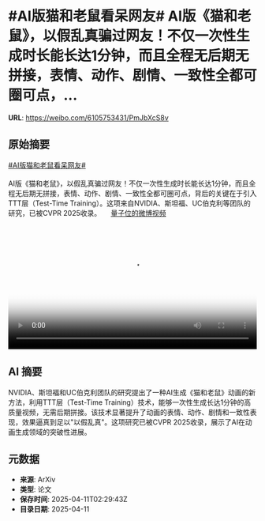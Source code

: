 # #AI版猫和老鼠看呆网友# AI版《猫和老鼠》，以假乱真骗过网友！不仅一次性生成时长能长达1分钟，而且全程无后期无拼接，表情、动作、剧情、一致性全都可圈可点，...

**URL**: https://weibo.com/6105753431/PmJbXcS8v

## 原始摘要

<a href="https://m.weibo.cn/search?containerid=231522type%3D1%26t%3D10%26q%3D%23AI%E7%89%88%E7%8C%AB%E5%92%8C%E8%80%81%E9%BC%A0%E7%9C%8B%E5%91%86%E7%BD%91%E5%8F%8B%23&amp;extparam=%23AI%E7%89%88%E7%8C%AB%E5%92%8C%E8%80%81%E9%BC%A0%E7%9C%8B%E5%91%86%E7%BD%91%E5%8F%8B%23" data-hide=""><span class="surl-text">#AI版猫和老鼠看呆网友#</span></a> <br><br>AI版《猫和老鼠》，以假乱真骗过网友！不仅一次性生成时长能长达1分钟，而且全程无后期无拼接，表情、动作、剧情、一致性全都可圈可点，背后的关键在于引入TTT层（Test-Time Training）。这项来自NVIDIA、斯坦福、UC伯克利等团队的研究，已被CVPR 2025收录。 <a href="https://video.weibo.com/show?fid=1034:5153952732217419" data-hide=""><span class="url-icon"><img style="width: 1rem;height: 1rem" src="https://h5.sinaimg.cn/upload/2015/09/25/3/timeline_card_small_video_default.png" referrerpolicy="no-referrer"></span><span class="surl-text">量子位的微博视频</span></a><br clear="both"><div style="clear: both"></div><video controls="controls" poster="https://tvax1.sinaimg.cn/orj480/006Fd7o3ly1i0bwepkfubj30u01hcady.jpg" style="width: 100%"><source src="https://f.video.weibocdn.com/o0/DppQcaoplx08nmMzUwpW01041200iOiQ0E010.mp4?label=mp4_720p&amp;template=720x1280.24.0&amp;ori=0&amp;ps=1CwnkDw1GXwCQx&amp;Expires=1744342164&amp;ssig=ujeTkZwbSa&amp;KID=unistore,video"><source src="https://f.video.weibocdn.com/o0/nJUSHj7Vlx08nmMzLyHS01041200bspb0E010.mp4?label=mp4_hd&amp;template=540x960.24.0&amp;ori=0&amp;ps=1CwnkDw1GXwCQx&amp;Expires=1744342164&amp;ssig=CQSD2icA1d&amp;KID=unistore,video"><source src="https://f.video.weibocdn.com/o0/CwH2vmlZlx08nmMzqn0c010412006A060E010.mp4?label=mp4_ld&amp;template=360x640.24.0&amp;ori=0&amp;ps=1CwnkDw1GXwCQx&amp;Expires=1744342164&amp;ssig=KrM2Mmg5qQ&amp;KID=unistore,video"><p>视频无法显示，请前往<a href="https://video.weibo.com/show?fid=1034%3A5153952732217419" target="_blank" rel="noopener noreferrer">微博视频</a>观看。</p></video>

## AI 摘要

NVIDIA、斯坦福和UC伯克利团队的研究提出了一种AI生成《猫和老鼠》动画的新方法，利用TTT层（Test-Time Training）技术，能够一次性生成长达1分钟的高质量视频，无需后期拼接。该技术显著提升了动画的表情、动作、剧情和一致性表现，效果逼真到足以"以假乱真"。这项研究已被CVPR 2025收录，展示了AI在动画生成领域的突破性进展。

## 元数据

- **来源**: ArXiv
- **类型**: 论文
- **保存时间**: 2025-04-11T02:29:43Z
- **目录日期**: 2025-04-11

